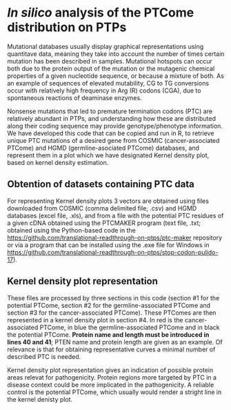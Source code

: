 # *In silico* analysis of the PTCome distribution on PTPs

Mutational databases usually display graphical representations using quantitave data, meaning they take into account the number of times certain mutation has been described in samples. Mutational hotspots can occur both due to the protein output of the mutation or the mutagenic chemical properties of a given nucleotide sequence, or because a mixture of both. As an example of sequences of elevated mutability, CG to TG conversions occur with relatively high frequency in Arg (R) codons (CGA), due to spontaneous reactions of deaminase enzymes. 

Nonsense mutations that led to premature termination codons (PTC) are relatively abundant in PTPs, and understanding how these are distributed along their coding sequence may provide genotype/phenotype information. We have developed this code that can be copied and run in R, to retrieve unique PTC mutations of a desired gene from COSMIC (cancer-associated PTCome) and HGMD (germline-asociated PTCome) databases, and represent them in a plot which we have designated Kernel density plot, based on kernel density estimation. 

## Obtention of datasets containing PTC data

For representing Kernel density plots 3 vectors are obtained using files downloaded from COSMIC (comma delimited file, .csv) and HGMD databases (excel file, .xls), and from a file with the potential PTC residues of a given cDNA obtained using the PTCMAKER program (text file, .txt; obtained using the Python-based code in the https://github.com/translational-readthrough-on-ptps/ptc-maker repository or via a program that can be installed using the .exe file for Windows in https://github.com/translational-readthrough-on-ptps/stop-codon-pulido-17). 

## Kernel density plot representation

These files are processed by three sections in this code (section #1 for the potential PTCome, section #2 for the germline-associated PTCome and section #3 for the cancer-associated PTCome). These PTComes are then represented in a kernel density plot in section #4. In red is the cancer-associated PTCome, in blue the germline-associated PTCome and in black the potential PTCome. **Protein name and length must be introduced in lines 40 and 41**; PTEN name and protein length are given as an example. Of relevance is that for obtaining representative curves a minimal number of described PTC is needed.

Kernel density plot representation gives an indication of possible protein areas relevat for pathogenicity. Protein regions more targeted by PTC in a disease context could be more implicated in the pathogenicity. A reliable control is the potential PTCome, which usually would render a stright line in the kernel denisty plot.




